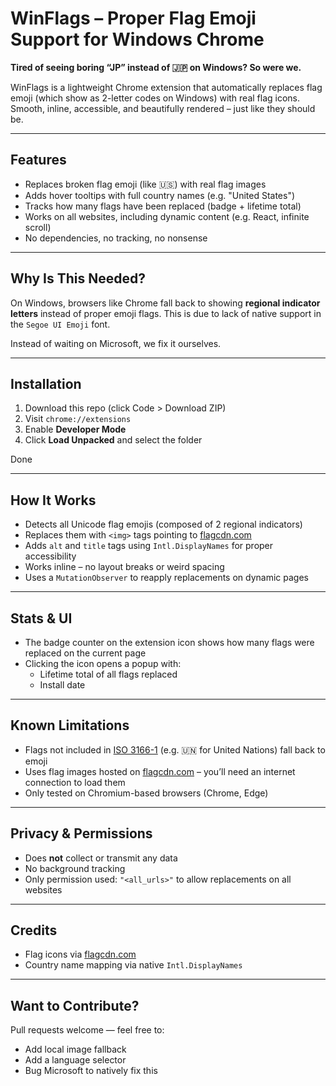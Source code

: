 # WinFlags – Proper Flag Emoji Support for Windows Chrome

**Tired of seeing boring “JP” instead of 🇯🇵 on Windows? So were we.**

WinFlags is a lightweight Chrome extension that automatically replaces flag emoji (which show as 2-letter codes on Windows) with real flag icons. Smooth, inline, accessible, and beautifully rendered – just like they should be.

---

## Features

- Replaces broken flag emoji (like 🇺🇸) with real flag images
- Adds hover tooltips with full country names (e.g. "United States")
- Tracks how many flags have been replaced (badge + lifetime total)
- Works on all websites, including dynamic content (e.g. React, infinite scroll)
- No dependencies, no tracking, no nonsense

---

## Why Is This Needed?

On Windows, browsers like Chrome fall back to showing **regional indicator letters** instead of proper emoji flags. This is due to lack of native support in the `Segoe UI Emoji` font.

Instead of waiting on Microsoft, we fix it ourselves.

---

## Installation

1. Download this repo (click Code > Download ZIP)
2. Visit `chrome://extensions`
3. Enable **Developer Mode**
4. Click **Load Unpacked** and select the folder

Done

---

## How It Works

- Detects all Unicode flag emojis (composed of 2 regional indicators)
- Replaces them with `<img>` tags pointing to [flagcdn.com](https://flagcdn.com/)
- Adds `alt` and `title` tags using `Intl.DisplayNames` for proper accessibility
- Works inline – no layout breaks or weird spacing
- Uses a `MutationObserver` to reapply replacements on dynamic pages

---

## Stats & UI

- The badge counter on the extension icon shows how many flags were replaced on the current page
- Clicking the icon opens a popup with:
  - Lifetime total of all flags replaced
  - Install date

---

## Known Limitations

- Flags not included in [ISO 3166-1](https://en.wikipedia.org/wiki/ISO_3166-1_alpha-2) (e.g. 🇺🇳 for United Nations) fall back to emoji
- Uses flag images hosted on [flagcdn.com](https://flagcdn.com) – you’ll need an internet connection to load them
- Only tested on Chromium-based browsers (Chrome, Edge)

---

## Privacy & Permissions

- Does **not** collect or transmit any data
- No background tracking
- Only permission used: `"<all_urls>"` to allow replacements on all websites

---

## Credits

- Flag icons via [flagcdn.com](https://flagcdn.com)
- Country name mapping via native `Intl.DisplayNames`

---

## Want to Contribute?

Pull requests welcome — feel free to:
- Add local image fallback
- Add a language selector
- Bug Microsoft to natively fix this
